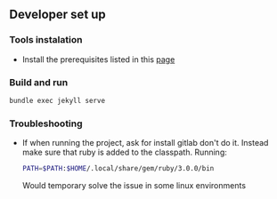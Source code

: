 ## Developer set up

### Tools instalation

- Install the prerequisites listed in this [page](https://jekyllrb.com/docs/installation/)

### Build and run

``` sh
bundle exec jekyll serve
```

### Troubleshooting

- If when running the project, ask for install gitlab don't do it. Instead make sure that ruby is added to the classpath.
  Running:
  ``` sh
  PATH=$PATH:$HOME/.local/share/gem/ruby/3.0.0/bin
  ```
  Would temporary solve the issue in some linux environments
